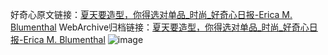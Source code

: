 好奇心原文链接：[夏天要造型，你得选对单品_时尚_好奇心日报-Erica M. Blumenthal](https://www.qdaily.com/articles/10482.html)
WebArchive归档链接：[夏天要造型，你得选对单品_时尚_好奇心日报-Erica M. Blumenthal](http://web.archive.org/web/20190623160435/https://www.qdaily.com/articles/10482.html)
![image](http://ww3.sinaimg.cn/large/007d5XDply1g3vz0kpc3yj30u052ob29)